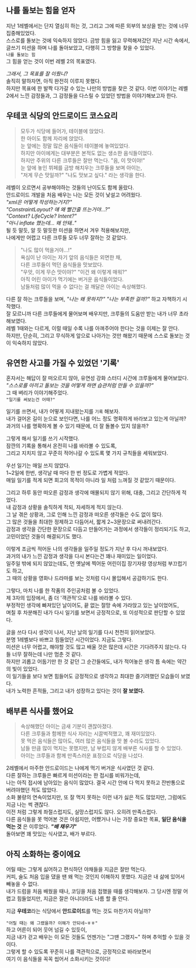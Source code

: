 ## 나를 돌보는 힘을 얻자

지난 1레벨에서는 단지 열심히 하는 것, 그리고 그에 따른 외부의 보상을 받는 것에 너무 집중해있었다.   
스스로를 돌보는 것에 익숙하지 않았다. 금방 힘을 잃고 무력해져갔던 지난 시간 속에서,   
글쓰기 미션을 하며 나를 돌아보았고, 다행히 그 방향을 찾을 수 있었다.   
`나를 돌보는 힘`   
그 힘을 얻는 것이 이번 레벨 2의 목표였다.

_그래서, 그 목표를 잘 이뤘니?_   
솔직히 말하자면, 아직 완전히 이루지 못했다.   
하지만 목표에 한 발짝 다가갈 수 있는 나만의 방법을 찾은 것 같다.
이번 이야기는 레벨 2에서 느낀 감정들과, 그 감정들을 다스릴 수 있었던 방법을 이야기해보고자 한다.


## 우테코 식당의 안드로이드 코스요리

> 모두가 식당에 들어가, 테이블에 앉았다.   
> 한 아이도 함께 자리에 앉았다.   
> 눈 앞에는 정말 많은 음식들이 테이블에 놓여있었다.   
> 하지만 아이에게는 대부분은 본적도 없는 생소한 음식들이었다.   
> 하지만 주위의 다른 크루들은 잘만 먹는다. "음, 이 맛이야!"   
> 눈 앞에 놓인 뷔페를 금방 해치우는 크루들을 보며 아이는,   
> "저게 무슨 맛일까?" "나도 맛보고 싶다." 라는 생각을 한다.

레벨이 오르면서 공부해야하는 것들의 난이도도 함께 올랐다.   
안드로이드 개발을 처음 배우는 나는 모든 것이 낯설고 어려웠다.   
_"xml은 어떻게 작성하는거지?"_   
_"ConstraintLayout? 얘 왜 빨간줄 뜨는거야...?"_   
_"Context? LifeCycle? Intent?"_   
_"아니 inflate 했는데... 왜 안돼.."_   
될 듯 말듯, 알 듯 말듯한 미션을 하면서 겨우 적용해보지만,   
나에게만 어렵고 다른 크루들 모두 너무 잘하는 것 같았다.

> "나도 많이 먹을거야...!"   
> 욕심이 난 아이는 자기 앞의 음식들은 외면한 채,   
> 다른 크루들이 먹던 음식들을 맛보았다.   
> "우앗, 이게 무슨 맛이야?" "이건 왜 이렇게 매워?"   
> 아직 어린 아이가 먹기에는 버거운 음식들이었다.   
> 남들처럼 많이 먹을 수 없다는 걸 깨달은 아이는 속상해했다.

다른 잘 하는 크루들을 보며, _"나는 왜 못하지?" "나는 부족한 걸까?"_ 하고 자책하기 시작했다.   
잘 모르니까 다른 크루들에게 물어보며 배우지만, 크루들의 도움만 받는 내가 너무 초라해보였다.   
레벨 1때와는 다르게, 이럴 때일 수록 나를 아껴주어야 한다는 것을 이제는 잘 안다.  
하지만, 단순히, 그리고 무식하게 앞으로 나아가는 것만 해왔기 때문에 스스로 돌보는 것이 익숙하지 않았다.


## 유연한 사고를 가질 수 있었던 '기록'

혼자서는 해답이 잘 떠오르지 않아, 유연성 강화 스터디 시간에 크루들에게 물어보았다.   
_"스스로를 아끼고 돌보는 것을 어떻게 하면 습관처럼 만들 수 있을까?"_   
그 때 벼리가 이야기해주었다.   
`"일기를 써보는건 어때?"`

일기를 쓰면서, 내가 어떻게 지내왔는지를 `기록` 해보자.   
내가 걸어온 길이 눈으로 보인다면, 나를 어느 정도 명확하게 바라보고 있는게 아닐까?   
과거의 나를 명확하게 볼 수 있기 때문에, 더 잘 돌볼수 있지 않을까?

그렇게 해서 일기를 쓰기 시작했다.   
잠깐의 기록을 통해서 온전히 나를 바라볼 수 있도록,   
그리고 지치지 않고 꾸준히 적어나갈 수 있도록 몇 가지 규칙들을 세워보았다.

우선 일기는 매일 쓰지 않았다.   
1~2일에 한번, 생각날 때 마다 한 번 정도로 가볍게 적었다.   
매일 일기를 적게 되면 회고의 목적이 아니라 일 처럼 느껴질 것 같았기 때문이다.

그리고 하루 동안 떠오른 감정과 생각에 매몰되지 않기 위해, 대충, 그리고 간단하게 적었다.   
내 감정과 상황을 솔직하게 적되, 자세하게 적지 않는다.   
그 날 겪은 상황과, 그로 인해 느낀 감정과 떠오른 생각들은 수도 없이 많다.   
그 많은 것들을 최대한 정제하고 다듬어서, 짧게 2~3문장으로 써내려간다.   
감정과 생각을 간단한 문장으로 다듬고 만들어가는 과정에서 생각들이 정리되기도 하고, 고민이었던 것들이 해결되기도 했다. 

이렇게 조금씩 적어둔 나의 생각들을 일주일 정도가 지난 후 다시 꺼내보았다.   
과거의 내가 느낀 감정과 생각을 다시 본다는건 꽤나 재미있는 일이었다.   
일주일 밖에 되지 않았는데도, 먼 옛날에 찍어둔 어린이집 장기자랑 영상처럼 부끄럽기도 하고,   
그 때의 상황을 영화나 드라마를 보는 것처럼 다시 몰입해서 공감하기도 한다.

그렇다, 마치 나를 한 작품의 주인공처럼 볼 수 있었다.   
제 3자의 입장에서, 좀 더 '객관적'으로 나를 바라볼 수 있다.   
부정적인 생각에 빠져있던 날이어도, 끝 없는 절망 속에 가라앉고 있는 날이었어도,   
며칠 후 차분해진 내가 다시 일기를 보면서 긍정적으로, 또 이성적으로 판단할 수 있었다.

글을 쓰다 다시 생각이 나서, 지난 날의 일기를 다시 천천히 읽어보았다.   
분명 1레벨보다 바쁘고 힘들었던 시간이었다. 지금도 그렇다.   
미션은 너무 어렵고, 해야할 것도 많고 배울 것은 많은데 시간은 기다려주지 않는다.
다들 너무 잘하는데 나만 멈춘 것 같다.  
하지만 괴롭고 어둡기만 한 것 같던 그 순간들에도, 내가 적어놓은 생각 틈 속에는 약간의 빛이 있었다.   
이 일기들을 보다 보면 힘들어도 긍정적으로 생각하고 최대한 즐기려했던 모습들이 보였다.   
내가 노력한 흔적들, 그리고 내가 성장하고 있다는 것이 **잘 보였다.**

## 배부른 식사를 했어요

> 속상해했던 아이는 금새 기분이 괜찮아졌다.   
> 다른 크루들과 함께한 식사 자리는 시끌벅적했고, 꽤 재미있었다.   
> 못 먹은 음식들은 많아도, 여러 많은 음식들을 맛 볼 수라도 있었다.   
> 남들 만큼 많이 먹지는 못했지만, 남 부럽지 않게 배부른 식사를 할 수 있었다.   
> 아이는 크루들과 함께 만족스러운 표정으로 식당을 나섰다.

2레벨에서 마주한 안드로이드는 나에게 먹기 버거운 식사였던 것 같다.   
다른 잘하는 크루들은 빠르게 미션이라는 한 접시를 비워가는데,   
나는 아직 접시에 남아있는 음식이 많았다. 결국 시간 안에 다 먹지 못하고 잔반통으로 버려야했던 적도 많았다.   
소화 불량의 연속이었지만, 또 잘 먹지 못하는 이런 내가 싫은 적도 많았지만, 그럼에도 지금 나는 썩 괜찮다.   
이전 처럼 그렇게 좌절스럽지도, 실망스럽지도 않다. 오히려 만족스럽다.   
다른 음식들을 못 먹어본 것은 아쉽지만, 어쨌거나 나는 가장 중요한 목표, **일단 음식을 먹는 것** 은 이루었다.
***"배 채우기"***   
돌아보면 꽤 맛있는 식사였고, 배가 부르다.

## 아직 소화하는 중이에요

어릴 때는 그렇게 싫어하고 편식하던 야채들을 지금은 잘만 먹는다.   
커피, 술도 처음 입을 댔을 땐 왜 먹는 것인지 이해하지 못했다. 지금은 내 삶에 있어서 빼놓을 수 없다.   
내가 드럼을 처음 배웠을 때나, 코딩을 처음 접했을 때를 생각해보자. 그 당시엔 정말 어렵고 힘들었지만, 지금은 잘은 아니더라도 나름 할 줄 안다.   

지금 **우테코**라는 식당에서 **안드로이드**를 먹는 것도 마찬가지 아닐까?

`"어릴 때는 왜 그랬을까? 이해가 안되네~ㅎㅎ"`   
하고 어른이 되어 웃어 넘길 수 있듯이,   
지금 내가 걷고 배우는 이 모든 것들도 언젠가는 "그땐 그랬지~" 하며 추억할 수 있을 것이다.   
그렇게 할 수 있도록 꾸준히 나를 객관적으로, 긍정적으로 바라보면서   
여기 이 음식들을 꼭꼭 씹어서 소화시키는 것이다!
